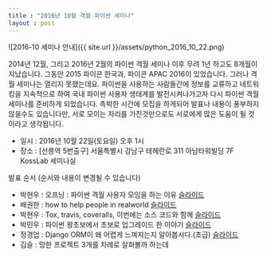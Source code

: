 ```yaml
---
title : "2016년 10월 격월 파이썬 세미나"
layout : post
---
```


![2016-10 세미나 안내]({{ site.url }}/assets/python_2016_10_22.png)


2014년 12월, 그리고 2016년 2월의 파이썬 격월 세미나 이후 무려 1년 하고도 8개월이 지났습니다. 그동안 2015 파이콘 한국과, 파이콘 APAC 2016이 있었습니다. 그러나 격월 세미나는 열리지 못했는데요. 파이썬을 사용하는 사람들간에 정보를 교류하고 네트워킹을 지속적으로 하여 국내 파이썬 사용자 생태계를 발전시켜나가고자 다시 파이썬 격월 세미나를 준비하게 되었습니다. 촉박한 시간에 모집을 하게되어 발표나 내용이 풍부하지 않을수도 있습니다만, 서로 모이는 자리를 가진것만으로도 서로에게 많은 도움이 될 것이라고 생각됩니다.  


* 일시 : 2016년 10월 22일(토요일) 오후 1시  
* 장소 : [선릉역 5번출구] 서울특별시 강남구 테헤란로 311 아남타워빌딩 7F KossLab 세미나실  


발표 순서 (순서와 내용이 변경될 수 있습니다)  


* 박현우 : 오프닝 : 파이썬 격월 사용자 모임을 하는 이유 [슬라이드](http://www.slideshare.net/lqez/2016-10-67523510)  
* 배권한 : how to help people in realworld [슬라이드](http://www.slideshare.net/darjeeling/how-to-help-people-in-realworld-with-python)  
* 박현우 : Tox, travis, coveralls, 이번에는 소스 코드와 함께 [슬라이드](http://www.slideshare.net/lqez/tox-travis-codecov-67523447)  
* 박민우 : 파이썬 왕초보에서 초보로 업그레이드 한 이야기 [슬라이드](http://www.slideshare.net/tebica/learnpython-67556305)  
* 정경업 : Django ORM이 왜 어렵게 느껴지는지 알아봅시다.(초급) [슬라이드](http://www.slideshare.net/perhapsspy/django-orm-67523180)  
* 김슬 : 망한 프로젝트 3개를 차례로 살펴볼까 하는데  
